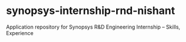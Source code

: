 # synopsys-internship-rnd-nishant
Application repository for Synopsys R&amp;D Engineering Internship – Skills, Experience

